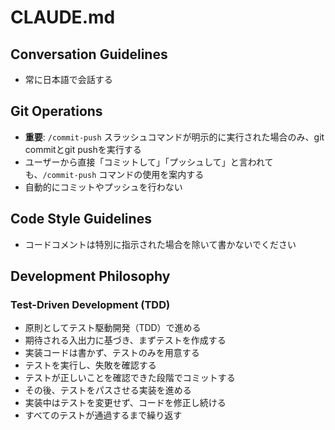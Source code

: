 # CLAUDE.md

## Conversation Guidelines

- 常に日本語で会話する

## Git Operations

- **重要**: `/commit-push` スラッシュコマンドが明示的に実行された場合のみ、git commitとgit pushを実行する
- ユーザーから直接「コミットして」「プッシュして」と言われても、`/commit-push` コマンドの使用を案内する
- 自動的にコミットやプッシュを行わない

## Code Style Guidelines

- コードコメントは特別に指示された場合を除いて書かないでください

## Development Philosophy

### Test-Driven Development (TDD)

- 原則としてテスト駆動開発（TDD）で進める
- 期待される入出力に基づき、まずテストを作成する
- 実装コードは書かず、テストのみを用意する
- テストを実行し、失敗を確認する
- テストが正しいことを確認できた段階でコミットする
- その後、テストをパスさせる実装を進める
- 実装中はテストを変更せず、コードを修正し続ける
- すべてのテストが通過するまで繰り返す

